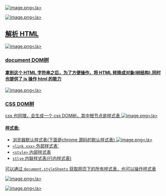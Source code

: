 
<a data-fancybox title="image.png" href="https://p9-juejin.byteimg.com/tos-cn-i-k3u1fbpfcp/fbe92a68cf324537b3ab6665597a4ae3~tplv-k3u1fbpfcp-watermark.image?">![image.png](https://p9-juejin.byteimg.com/tos-cn-i-k3u1fbpfcp/fbe92a68cf324537b3ab6665597a4ae3~tplv-k3u1fbpfcp-watermark.image?)</a>

<a data-fancybox title="image.png" href="https://p3-juejin.byteimg.com/tos-cn-i-k3u1fbpfcp/914d115b46eb4a1885dd1c723d83ae8c~tplv-k3u1fbpfcp-watermark.image?">![image.png](https://p3-juejin.byteimg.com/tos-cn-i-k3u1fbpfcp/914d115b46eb4a1885dd1c723d83ae8c~tplv-k3u1fbpfcp-watermark.image?)</a>

## 解析 HTML
<a data-fancybox title="image.png" href="https://p3-juejin.byteimg.com/tos-cn-i-k3u1fbpfcp/447bc4e797554f28ac7c67ae54a2cd1c~tplv-k3u1fbpfcp-watermark.image?">![image.png](https://p3-juejin.byteimg.com/tos-cn-i-k3u1fbpfcp/447bc4e797554f28ac7c67ae54a2cd1c~tplv-k3u1fbpfcp-watermark.image?)</a>

### document DOM树
#### 拿到这个 HTML 字符串之后，为了方便操作，将 HTML 转换成对象(树结构),同时也提供了 js 操作 html 的能力
<a data-fancybox title="image.png" href="https://p1-juejin.byteimg.com/tos-cn-i-k3u1fbpfcp/92d14d6d15894575a1304ec8068c8636~tplv-k3u1fbpfcp-watermark.image?">![image.png](https://p1-juejin.byteimg.com/tos-cn-i-k3u1fbpfcp/92d14d6d15894575a1304ec8068c8636~tplv-k3u1fbpfcp-watermark.image?)</a>

### CSS DOM树
css 也同理，会生成一个 css DOM树，其中根节点是样式表
<a data-fancybox title="image.png" href="https://p1-juejin.byteimg.com/tos-cn-i-k3u1fbpfcp/de88d625a96a48759cc831c6438ed930~tplv-k3u1fbpfcp-watermark.image?">![image.png](https://p1-juejin.byteimg.com/tos-cn-i-k3u1fbpfcp/de88d625a96a48759cc831c6438ed930~tplv-k3u1fbpfcp-watermark.image?)</a>

#### 样式表:
- 浏览器默认样式表(下面是chrome 源码的默认样式表)
<a data-fancybox title="image.png" href="https://p1-juejin.byteimg.com/tos-cn-i-k3u1fbpfcp/95c4068998494d42b37b928ea8ca877d~tplv-k3u1fbpfcp-watermark.image?">![image.png](https://p1-juejin.byteimg.com/tos-cn-i-k3u1fbpfcp/95c4068998494d42b37b928ea8ca877d~tplv-k3u1fbpfcp-watermark.image?)</a>
- `<link xxx>` 外部样式表`
- `<style>` 内部样式表
- `stlye` 内联样式表(行内样式表)

可以通过 `document.styleSheets` 获取网页下的所有样式表，也可以操作样式表

<a data-fancybox title="image.png" href="https://p6-juejin.byteimg.com/tos-cn-i-k3u1fbpfcp/4ccdb0efe75546c98e16d91f69efcd6e~tplv-k3u1fbpfcp-watermark.image?">![image.png](https://p6-juejin.byteimg.com/tos-cn-i-k3u1fbpfcp/4ccdb0efe75546c98e16d91f69efcd6e~tplv-k3u1fbpfcp-watermark.image?)</a>

<a data-fancybox title="image.png" href="https://p9-juejin.byteimg.com/tos-cn-i-k3u1fbpfcp/be4fc351bbac44e6b2da6a11e9be4c07~tplv-k3u1fbpfcp-watermark.image?">![image.png](https://p9-juejin.byteimg.com/tos-cn-i-k3u1fbpfcp/be4fc351bbac44e6b2da6a11e9be4c07~tplv-k3u1fbpfcp-watermark.image?)</a>



